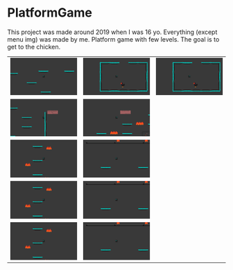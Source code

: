 # PlatformGame

This project was made around 2019 when I was 16 yo.
Everything (except menu img) was made by me.
Platform game with few levels. The goal is to get to the chicken.

<table>
  <tr>
    <td>
      <a href="img_readme/1.png">
        <img src="img_readme/1.png" width="300px" />
      </a>
    </td>
    <td>
      <a href="img_readme/2.png">
        <img src="img_readme/2.png" width="300px" />
      </a>
    </td>
    <td>
      <a href="img_readme/2.png">
        <img src="img_readme/2.png" width="300px" />
      </a>
    </td>
  </tr>
  <tr>
    <td>
      <a href="img_readme/3.png">
        <img src="img_readme/3.png" width="300px" />
      </a>
    </td>
    <td>
      <a href="img_readme/4.png">
        <img src="img_readme/4.png" width="300px" />
      </a>
    </td>
  </tr>
  <tr>
    <td>
      <a href="img_readme/5.png">
        <img src="img_readme/5.png" width="300px" />
      </a>
    </td>
    <td>
      <a href="img_readme/6.png">
        <img src="img_readme/6.png" width="300px" />
      </a>
    </td>
  </tr>
  
  <tr>
    <td>
      <a href="img_readme/7.png">
        <img src="img_readme/5.png" width="300px" />
      </a>
    </td>
    <td>
      <a href="img_readme/8.png">
        <img src="img_readme/6.png" width="300px" />
      </a>
    </td>
  </tr>
  
  <tr>
    <td>
      <a href="img_readme/9.png">
        <img src="img_readme/5.png" width="300px" />
      </a>
    </td>
    <td>
      <a href="img_readme/10.png">
        <img src="img_readme/6.png" width="300px" />
      </a>
    </td>
  </tr>
</table>
